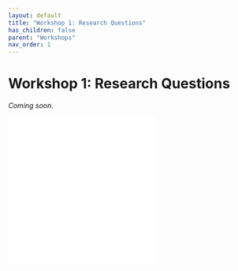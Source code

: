 ```yaml
---
layout: default
title: "Workshop 1: Research Questions"
has_children: false
parent: "Workshops"
nav_order: 1
---
```


# Workshop 1: Research Questions

_Coming soon._

![creating new file]({{site.baseurl}}/assets/workshops/da-ws-week1.pdf)
![creating new file]({{site.baseurl}}/assets/workshops/da-ws-week1b.pdf)
